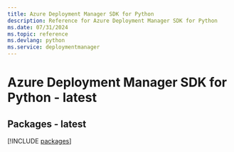 ```yaml
---
title: Azure Deployment Manager SDK for Python
description: Reference for Azure Deployment Manager SDK for Python
ms.date: 07/31/2024
ms.topic: reference
ms.devlang: python
ms.service: deploymentmanager
---
```

# Azure Deployment Manager SDK for Python - latest
## Packages - latest
[!INCLUDE [packages](deployment-manager-index.md)]